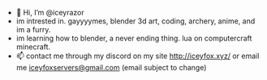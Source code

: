 - 👋 Hi, I’m @iceyrazor
- im intrested in. gayyyymes, blender 3d art, coding, archery, anime, and im a furry.
- im learning how to blender, a never ending thing. lua on computercraft minecraft.
- 📫 contact me through my discord on my site http://iceyfox.xyz/ or email me iceyfoxservers@gmail.com (email subject to change)

<!---
iceyrazor/iceyrazor is a ✨ special ✨ repository because its `README.md` (this file) appears on your GitHub profile.
You can click the Preview link to take a look at your changes.
--->
